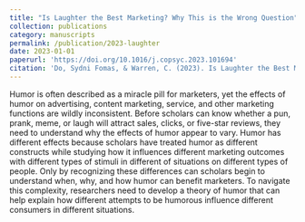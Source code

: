 ```yaml
---
title: "Is Laughter the Best Marketing? Why This is the Wrong Question"
collection: publications
category: manuscripts
permalink: /publication/2023-laughter
date: 2023-01-01
paperurl: 'https://doi.org/10.1016/j.copsyc.2023.101694'
citation: 'Do, Sydni Fomas, & Warren, C. (2023). Is Laughter the Best Marketing? Why This is the Wrong Question. Current Opinion in Psychology, 54, 101694. https://doi.org/10.1016/j.copsyc.2023.101694'
---
```


Humor is often described as a miracle pill for marketers, yet the effects of humor on advertising, content marketing, service, and other marketing functions are wildly inconsistent. Before scholars can know whether a pun, prank, meme, or laugh will attract sales, clicks, or five-star reviews, they need to understand why the effects of humor appear to vary. Humor has different effects because scholars have treated humor as different constructs while studying how it influences different marketing outcomes with different types of stimuli in different of situations on different types of people. Only by recognizing these differences can scholars begin to understand when, why, and how humor can benefit marketers. To navigate this complexity, researchers need to develop a theory of humor that can help explain how different attempts to be humorous influence different consumers in different situations.
